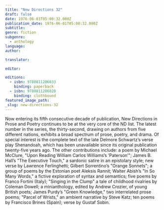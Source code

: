 ```yaml
---
title: "New Directions 32"
draft: false
date: 1976-06-01T05:00:32.000Z
publication_date: 1976-06-01T05:00:32.000Z
subtitle:
genre: fiction
subgenre:
  - anthology
language:
author:

translator:

editor:

editions:
  - isbn: 9780811206033
    binding: paperback
  - isbn: 9780811206020
    binding: clothbound
featured_image_path:
_slug: new-directions-32
---
```


Now entering its fifth consecutive decade of publication, New Directions in Prose and Poetry continues to be at the very core of the ND list. The latest number in the series, the thirty-second, drawing on authors from five different nations, exhibits a broad spectrum of prose, poetry, and drama. Of special interest is the complete text of the late Delmore Schwartz’s verse play Shenandoah, which has been unavailable since its original publication twenty-five years ago. The other contributions include: a poem by Michael McClure, "Upon Reading William Carlos Williams’s ’Paterson’"; James B. Hall’s "The Executive Touch," a sardonic satire in an epistolary style; new verse by Lawrence Ferlinghetti; Gilbert Sorrentino’s "Orange Sonnets"; a group of poems by the Estonian poet Aleksis Rannit; Walter Abish’s "In So Many Words," a fictive exploration of syntax and semantics; five poems by Franco Fortini (Italy); "Singing in the Clump" a tale of childhood rivalries by Coleman Dowell; a minianthology, edited by Andrew Crozier, of young British poets; James Purdy’s "Green Knowledge," two interrelated prose poems; "Parcel of Wrists," an ambient narrative by Steve Katz; ten poems by Francisco Brines (Spain); verse by Gustaf Sobin.

